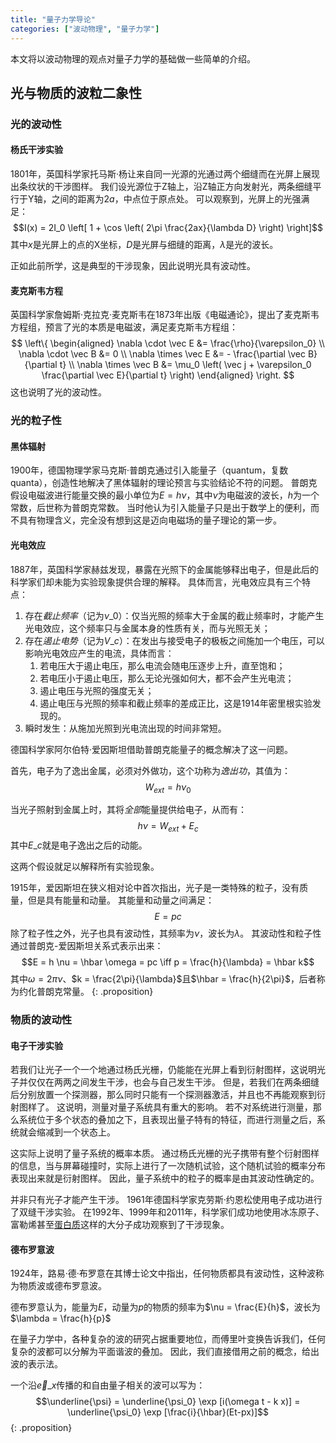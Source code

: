 ```yaml
---
title: "量子力学导论"
categories: ["波动物理", "量子力学"]
---
```


本文将以波动物理的观点对量子力学的基础做一些简单的介绍。

## 光与物质的波粒二象性

### 光的波动性

#### 杨氏干涉实验

1801年，英国科学家托马斯·杨让来自同一光源的光通过两个细缝而在光屏上展现出条纹状的干涉图样。
我们设光源位于Z轴上，沿Z轴正方向发射光，两条细缝平行于Y轴，之间的距离为$2a$，中点位于原点处。
可以观察到，光屏上的光强满足：
$$I(x) = 2I_0 \left[ 1 + \cos \left( 2\pi \frac{2ax}{\lambda D} \right) \right]$$
其中$x$是光屏上的点的X坐标，$D$是光屏与细缝的距离，$\lambda$是光的波长。

正如此前所学，这是典型的干涉现象，因此说明光具有波动性。

#### 麦克斯韦方程

英国科学家詹姆斯·克拉克·麦克斯韦在1873年出版《电磁通论》，提出了麦克斯韦方程组，预言了光的本质是电磁波，满足麦克斯韦方程组：
$$
\left\{ 
    \begin{aligned}
        \nabla \cdot \vec E &= \frac{\rho}{\varepsilon_0} \\
        \nabla \cdot \vec B &= 0 \\
        \nabla \times \vec E &= - \frac{\partial \vec B}{\partial t} \\
        \nabla \times \vec B &= \mu_0 \left( \vec j + \varepsilon_0 \frac{\partial \vec E}{\partial t} \right)
    \end{aligned}
\right.
$$
这也说明了光的波动性。

### 光的粒子性

#### 黑体辐射

1900年，德国物理学家马克斯·普朗克通过引入能量子（quantum，复数 quanta），创造性地解决了黑体辐射的理论预言与实验结论不符的问题。
普朗克假设电磁波进行能量交换的最小单位为$E = h \nu$，其中$\nu$为电磁波的波长，$h$为一个常数，后世称为普朗克常数。
当时他认为引入能量子只是出于数学上的便利，而不具有物理含义，完全没有想到这是迈向电磁场的量子理论的第一步。

#### 光电效应

1887年，英国科学家赫兹发现，暴露在光照下的金属能够释出电子，但是此后的科学家们却未能为实验现象提供合理的解释。
具体而言，光电效应具有三个特点：

1. 存在*截止频率*（记为$\nu\_0$）：仅当光照的频率大于金属的截止频率时，才能产生光电效应，这个频率只与金属本身的性质有关，而与光照无关；
2. 存在*遏止电势*（记为$V\_c$）：在发出与接受电子的极板之间施加一个电压，可以影响光电效应产生的电流，具体而言：
   1. 若电压大于遏止电压，那么电流会随电压逐步上升，直至饱和；
   2. 若电压小于遏止电压，那么无论光强如何大，都不会产生光电流；
   3. 遏止电压与光照的强度无关；
   4. 遏止电压与光照的频率和截止频率的差成正比，这是1914年密里根实验发现的。
3. 瞬时发生：从施加光照到光电流出现的时间非常短。

德国科学家阿尔伯特·爱因斯坦借助普朗克能量子的概念解决了这一问题。

首先，电子为了逸出金属，必须对外做功，这个功称为*逸出功*，其值为：
$$W_{ext} = h \nu_0$$

当光子照射到金属上时，其将*全部*能量提供给电子，从而有：
$$h \nu = W_{ext} + E_c$$
其中$E\_c$就是电子逸出之后的动能。

这两个假设就足以解释所有实验现象。

1915年，爱因斯坦在狭义相对论中首次指出，光子是一类特殊的粒子，没有质量，但是具有能量和动量。
其能量和动量之间满足：
$$E = p c$$
除了粒子性之外，光子也具有波动性，其频率为$\nu$，波长为$\lambda$。
其波动性和粒子性通过普朗克-爱因斯坦关系式表示出来：
$$E = h \nu = \hbar \omega = pc \iff p = \frac{h}{\lambda} = \hbar k$$
其中$\omega = 2\pi\nu$、$k = \frac{2\pi}{\lambda}$且$\hbar = \frac{h}{2\pi}$，后者称为约化普朗克常量。
{: .proposition}

### 物质的波动性

#### 电子干涉实验

若我们让光子一个一个地通过杨氏光栅，仍能能在光屏上看到衍射图样，这说明光子并仅仅在两两之间发生干涉，也会与自己发生干涉。
但是，若我们在两条细缝后分别放置一个探测器，那么同时只能有一个探测器激活，并且也不再能观察到衍射图样了。
这说明，测量对量子系统具有重大的影响。
若不对系统进行测量，那么系统位于多个状态的叠加之下，且表现出量子特有的特征，而进行测量之后，系统就会缩减到一个状态上。

这实际上说明了量子系统的概率本质。
通过杨氏光栅的光子携带有整个衍射图样的信息，当与屏幕碰撞时，实际上进行了一次随机试验，这个随机试验的概率分布表现出来就是衍射图样。
因此，量子系统中的粒子的概率是由其波动性确定的。

并非只有光子才能产生干涉。
1961年德国科学家克劳斯·约恩松使用电子成功进行了双缝干涉实验。
在1992年、1999年和2011年，科学家们成功地使用冰冻原子、富勒烯甚至[蛋白质](https://doi.org/10.1038/ncomms1263)这样的大分子成功观察到了干涉现象。

#### 德布罗意波

1924年，路易·德·布罗意在其博士论文中指出，任何物质都具有波动性，这种波称为物质波或德布罗意波。

德布罗意认为，能量为$E$，动量为$p$的物质的频率为$\nu = \frac{E}{h}$，波长为$\lambda = \frac{h}{p}$

在量子力学中，各种复杂的波的研究占据重要地位，而傅里叶变换告诉我们，任何复杂的波都可以分解为平面谐波的叠加。
因此，我们直接借用之前的概念，给出波的表示法。

一个沿$\vec e\_x$传播的和自由量子相关的波可以写为：
$$\underline{\psi} = \underline{\psi_0} \exp [i(\omega t - k x)] = \underline{\psi_0} \exp [\frac{i}{\hbar}(Et-px)]$$
{: .proposition}
